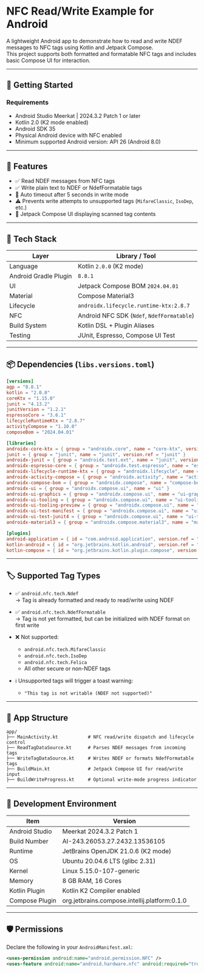 # NFC Read/Write Example for Android

A lightweight Android app to demonstrate how to read and write NDEF messages to NFC tags using Kotlin and Jetpack Compose.  
This project supports both formatted and formatable NFC tags and includes basic Compose UI for interaction.

---

## 🚀 Getting Started

### Requirements

- Android Studio Meerkat | 2024.3.2 Patch 1 or later
- Kotlin 2.0 (K2 mode enabled)
- Android SDK 35
- Physical Android device with NFC enabled
- Minimum supported Android version: API 26 (Android 8.0)

---

## 📲 Features

- ✅ Read NDEF messages from NFC tags
- ✅ Write plain text to NDEF or NdefFormatable tags
- 🔁 Auto timeout after 5 seconds in write mode
- ⚠️ Prevents write attempts to unsupported tags (`MifareClassic`, `IsoDep`, etc.)
- 🧩 Jetpack Compose UI displaying scanned tag contents

---

## 🧪 Tech Stack

| Layer         | Library / Tool                       |
|---------------|--------------------------------------|
| Language      | Kotlin `2.0.0` (K2 mode)             |
| Android Gradle Plugin | `8.8.1`                     |
| UI            | Jetpack Compose BOM `2024.04.01`     |
| Material      | Compose Material3                    |
| Lifecycle     | `androidx.lifecycle.runtime-ktx:2.8.7` |
| NFC           | Android NFC SDK (`Ndef`, `NdefFormatable`) |
| Build System  | Kotlin DSL + Plugin Aliases          |
| Testing       | JUnit, Espresso, Compose UI Test     |

---

## 📦 Dependencies (`libs.versions.toml`)

```toml
[versions]
agp = "8.8.1"
kotlin = "2.0.0"
coreKtx = "1.15.0"
junit = "4.13.2"
junitVersion = "1.2.1"
espressoCore = "3.6.1"
lifecycleRuntimeKtx = "2.8.7"
activityCompose = "1.10.0"
composeBom = "2024.04.01"

[libraries]
androidx-core-ktx = { group = "androidx.core", name = "core-ktx", version.ref = "coreKtx" }
junit = { group = "junit", name = "junit", version.ref = "junit" }
androidx-junit = { group = "androidx.test.ext", name = "junit", version.ref = "junitVersion" }
androidx-espresso-core = { group = "androidx.test.espresso", name = "espresso-core", version.ref = "espressoCore" }
androidx-lifecycle-runtime-ktx = { group = "androidx.lifecycle", name = "lifecycle-runtime-ktx", version.ref = "lifecycleRuntimeKtx" }
androidx-activity-compose = { group = "androidx.activity", name = "activity-compose", version.ref = "activityCompose" }
androidx-compose-bom = { group = "androidx.compose", name = "compose-bom", version.ref = "composeBom" }
androidx-ui = { group = "androidx.compose.ui", name = "ui" }
androidx-ui-graphics = { group = "androidx.compose.ui", name = "ui-graphics" }
androidx-ui-tooling = { group = "androidx.compose.ui", name = "ui-tooling" }
androidx-ui-tooling-preview = { group = "androidx.compose.ui", name = "ui-tooling-preview" }
androidx-ui-test-manifest = { group = "androidx.compose.ui", name = "ui-test-manifest" }
androidx-ui-test-junit4 = { group = "androidx.compose.ui", name = "ui-test-junit4" }
androidx-material3 = { group = "androidx.compose.material3", name = "material3" }

[plugins]
android-application = { id = "com.android.application", version.ref = "agp" }
kotlin-android = { id = "org.jetbrains.kotlin.android", version.ref = "kotlin" }
kotlin-compose = { id = "org.jetbrains.kotlin.plugin.compose", version.ref = "kotlin" }
```
---

## 🏷 Supported Tag Types

- ✅ `android.nfc.tech.Ndef`  
   → Tag is already formatted and ready to read/write using NDEF  
- ✅ `android.nfc.tech.NdefFormatable`  
   → Tag is not yet formatted, but can be initialized with NDEF format on first write  
- ❌ Not supported:
  - `android.nfc.tech.MifareClassic`
  - `android.nfc.tech.IsoDep`
  - `android.nfc.tech.Felica`
  - All other secure or non-NDEF tags

- ℹ️ Unsupported tags will trigger a toast warning:  
  - `"This tag is not writable (NDEF not supported)"`

---

## 🧩 App Structure

```text
app/
├── MainActivity.kt           # NFC read/write dispatch and lifecycle control
├── ReadTagDataSource.kt      # Parses NDEF messages from incoming tags
├── WriteTagDataSource.kt     # Writes NDEF or formats NdefFormatable tags
├── BuildMain.kt              # Jetpack Compose UI for read/write input
├── BuildWriteProgress.kt     # Optional write-mode progress indicator
```

---

## 🔧 Development Environment

| Item              | Version                           |
|-------------------|------------------------------------|
| Android Studio    | Meerkat 2024.3.2 Patch 1           |
| Build Number      | AI-243.26053.27.2432.13536105      |
| Runtime           | JetBrains OpenJDK 21.0.6 (K2 mode) |
| OS                | Ubuntu 20.04.6 LTS (glibc 2.31)    |
| Kernel            | Linux 5.15.0-107-generic           |
| Memory            | 8 GB RAM, 16 Cores                 |
| Kotlin Plugin     | Kotlin K2 Compiler enabled         |
| Compose Plugin    | org.jetbrains.compose.intellij.platform:0.1.0 |

---

## 🛡 Permissions

Declare the following in your `AndroidManifest.xml`:

```xml
<uses-permission android:name="android.permission.NFC" />
<uses-feature android:name="android.hardware.nfc" android:required="true" />

